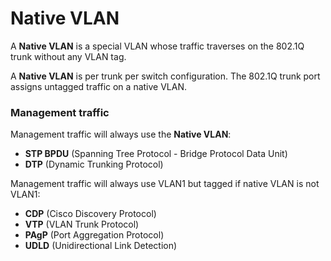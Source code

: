 # Native VLAN

A **Native VLAN** is a special VLAN whose traffic traverses on the 802.1Q trunk without any VLAN tag.

A **Native VLAN** is per trunk per switch configuration.
The 802.1Q trunk port assigns untagged traffic on a native VLAN.

### Management traffic

Management traffic will always use the **Native VLAN**:

- **STP BPDU** (Spanning Tree Protocol - Bridge Protocol Data Unit)
- **DTP** (Dynamic Trunking Protocol)

Management traffic will always use VLAN1 but tagged if native VLAN is not VLAN1:

- **CDP** (Cisco Discovery Protocol)
- **VTP** (VLAN Trunk Protocol)
- **PAgP** (Port Aggregation Protocol)
- **UDLD** (Unidirectional Link Detection)
